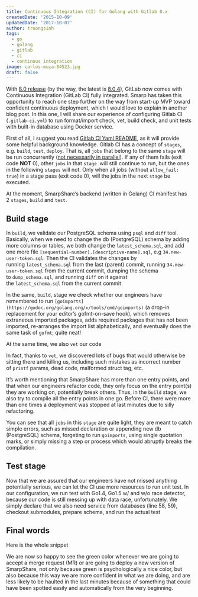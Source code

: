 ```yaml
---
title: Continuous Integration (CI) for Golang with Gitlab 8.x
createdDate: '2015-10-09'
updatedDate: '2017-10-07'
author: truongsinh
tags:
  - go
  - golang
  - gitlab
  - ci
  - continous integration
image: carlos-muza-84523.jpg
draft: false
---
```


With [8.0 release](https://about.gitlab.com/2015/09/22/gitlab-8-0-released/) (by the way, the latest is [8.0.4](https://about.gitlab.com/2015/10/06/gitlab-8-dot-0-dot-4-released/)), GitLab now comes with Continuous Integration (GitLab CI) fully integrated. Smarp has taken this opportunity to reach one step further on the way from start-up MVP toward confident continuous deployment, which I would love to explain in another blog post. In this one, I will share our experience of configuring Gitlab CI (`.gitlab-ci.yml`) to run format/import check, vet, build check, and unit tests with built-in database using Docker service.

First of all, I suggest you read [Gitlab CI Yaml README](http://doc.gitlab.com/ci/yaml/README.html), as it will provide some helpful background knowledge. Gitlab CI has a concept of `stages`, e.g. `build`, `test`, `deploy`. That is, all `jobs` that belong to the same `stage` will be run concurrently ([not necessarily in parallel](http://blog.golang.org/concurrency-is-not-parallelism)). If any of them fails (exit code **NOT** 0), other `jobs` in that `stage`  will still continue to run, but the ones in the following `stages` will not. Only when all jobs (without `allow_fail: true`) in a stage pass (exit code 0), will the jobs in the next `stage` be executed.

At the moment, SmarpShare’s backend (written in Golang) CI manifest has 2 `stages`, `build` and `test`.

## Build stage

In `build`, we validate our PostgreSQL schema using `psql` and `diff` tool. Basically, when we need to change the db (PostgreSQL) schema by adding more columns or tables, we both change the `latest_schema.sql`, and add one more file `[sequential-number].[descriptive-name].sql`, e.g `34.new-user-token.sql`. Then the CI validates the changes by running `latest_schema.sql` from the last (parent) commit, running `34.new-user-token.sql` from the current commit, dumping the schema to `dump_schema.sql`, and running `diff` on it against the `latest_schema.sql` from the current commit  

In the same, `build`, stage we check whether our engineers have remembered to run `[goimports](https://godoc.org/golang.org/x/tools/cmd/goimports)` (a drop-in replacement for your editor’s gofmt-on-save hook), which removes extraneous imported packages, adds required packages that has not been imported, re-arranges the import list alphabetically, and eventually does the same task of `gofmt`; quite neat!  

At the same time, we also `vet` our code  

In fact, thanks to `vet`, we discovered lots of bugs that would otherwise be sitting there and killing us, including such mistakes as incorrect number of `printf` params, dead code, malformed struct tag, etc.  

It’s worth mentioning that SmarpShare has more than one entry points, and that when our engineers refactor code, they only focus on the entry point(s) they are working on, potentially break others. Thus, in the `build` stage, we also try to compile all the entry points in one go. Before CI, there were more than one times a deployment was stopped at last minutes due to silly refactoring.  

You can see that all `jobs` in this `stage` are quite light, they are meant to catch simple errors, such as missed declaration or appending new db (PostgreSQL) schema, forgeting to run `goimports`, using single quotation marks, or simply missing a step or process which would abruptly breaks the compilation.

## Test stage

Now that we are assured that our engineers have not missed anything potentially serious, we can let the CI use more resources to run unit test. In our configuration, we run test with Go1.4, Go1.5 w/ and w/o race detector, because our code is still messing up with data race, unfortunately. We simply declare that we also need service from databases (line 58, 59), checkout submodules, prepare schema, and run the actual test  

## Final words

Here is the whole snippet  

We are now so happy to see the green color whenever we are going to accept a merge request (MR) or are going to deploy a new version of SmarpShare, not only because green is psychologically a nice color, but also because this way we are more confident in what we are doing, and are less likely to be haulted in the last minutes because of something that could have been spotted easily and automatically from the very beginning.
